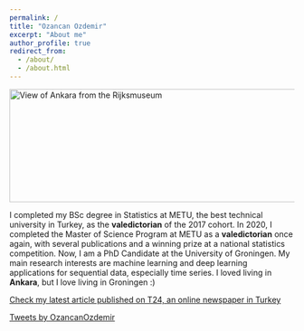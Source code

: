 ```yaml
---
permalink: /
title: "Ozancan Ozdemir"
excerpt: "About me"
author_profile: true
redirect_from: 
  - /about/
  - /about.html
---
```


<img src="https://upload.wikimedia.org/wikipedia/commons/5/5d/Gezicht_op_Ankara_Rijksmuseum_SK-A-2055.jpeg" width="800" height="200" alt="View of Ankara from the Rijksmuseum">


I completed my BSc degree in Statistics at METU, the best technical university in Turkey, as the **valedictorian** of the 2017 cohort. In 2020, I completed the Master of Science Program at METU as a **valedictorian** once again, with several publications and a winning prize at a national statistics competition. Now, I am a PhD Candidate at the University of Groningen. My main research interests are machine learning and deep learning applications for sequential data, especially time series. I loved living in **Ankara**, but I love living in Groningen :) 

[Check my latest article published on T24, an online newspaper in Turkey](https://t24.com.tr/yazarlar/ozancan-ozdemir)

<a class="twitter-timeline" data-width="400" data-height="300" data-theme="light" href="https://twitter.com/OzancanOzdemir?ref_src=twsrc%5Etfw">Tweets by OzancanOzdemir</a> <script async src="https://platform.twitter.com/widgets.js" charset="utf-8"></script>

<script async src="https://pagead2.googlesyndication.com/pagead/js/adsbygoogle.js?client=ca-pub-9697223080889563"
     crossorigin="anonymous"></script>
